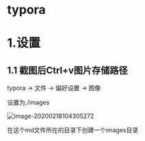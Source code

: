 # typora

# 1.设置

## 1.1 截图后Ctrl+v图片存储路径

typora -> 文件 -> 偏好设置 -> 图像

设置为./images

![image-20200218104305272](I:\GitHub\tools\images\image-20200218104305272.png)

在这个md文件所在的目录下创建一个images目录

